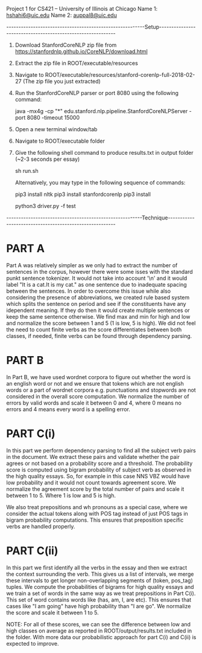 Project 1 for CS421 – University of Illinois at Chicago
Name 1: hshahi6@uic.edu
Name 2: auppal8@uic.edu

---------------------------------------------------------Setup------------------------------------------------------------

1) Download StanfordCoreNLP zip file from https://stanfordnlp.github.io/CoreNLP/download.html
2) Extract the zip file in ROOT/executable/resources
3) Navigate to ROOT/executable/resources/stanford-corenlp-full-2018-02-27 (The zip file you just extracted)
3) Run the StanfordCoreNLP parser or port 8080 using the following command:
   
   java -mx4g -cp "*" edu.stanford.nlp.pipeline.StanfordCoreNLPServer -port 8080 -timeout 15000
   
4) Open a new terminal window/tab
5) Navigate to ROOT/executable folder
6) Give the following shell command to produce results.txt in output folder (~2-3 seconds per essay)
   
   sh run.sh
   
   Alternatively, you may type in the following sequence of commands:
   
    pip3 install nltk
    pip3 install stanfordcorenlp
    pip3 install 

    python3 driver.py -f test


--------------------------------------------------------Technique--------------------------------------------------------

PART A
======
Part A was relatively simpler as we only had to extract the number of sentences in the corpus, however there were some isses with the standard punkt sentence tokenizer. It would not take into account '\n' and it would label "It is a cat.It is my cat." as one sentence due to inadequate spacing between the sentences. In order to overcome this issue while also considering the presence of abbreviations, we created rule based system which splits the sentence on period and see if the constituents have any idependent meaning. If they do then it would create multiple sentences or keep the same sentence otherwise. We find max and min for high and low and normalize the score between 1 and 5 (1 is low, 5 is high). We did not feel the need to count finite verbs as the score differentiates between both classes, if needed, finite verbs can be found through dependency parsing.


PART B
======
In Part B, we have used wordnet corpora to figure out whether the word is an english word or not and we ensure that tokens which are not english words or a part of wordnet corpora e.g. punctuations and stopwords are not considered in the overall score computation. We normalize the number of errors by valid words and scale it between 0 and 4, where 0 means no errors and 4 means every word is a spelling error.


PART C(i)
=========
In this part we perform dependency parsing to find all the subject verb pairs in the document. We extract these pairs and validate whether the pair agrees or not based on a probability score and a threshold. The probability score is computed using bigram probability of subject verb as observed in the high quality essays. So, for example in this case NNS VBZ would have low probability and it would not count towards agreement score. We normalize the agreement score by the total number of pairs and scale it between 1 to 5. Where 1 is low and 5 is high.

We also treat prepositions and wh pronouns as a special case, where we consider the actual tokens along with POS tag instead of just POS tags in bigram probability computations. This ensures that preposition specific verbs are handled properly. 


PART C(ii)
==========
In this part we first identify all the verbs in the essay and then we extract the context surrounding the verb. This gives us a list of intervals, we merge these intervals to get longer non-overlapping segments of (token, pos_tag) tuples. We compute the probabilities of bigrams for high quality essays and we train a set of words in the same way as we treat prepositions in Part C(i). This set of word contains words like (has, am, I, are etc). This ensures that cases like "I am going" have high probability than "I are go". We normalize the score and scale it between 1 to 5.


NOTE: For all of these scores, we can see the difference between low and high classes on average as reported in ROOT/output/results.txt included in the folder. With more data our probabilistic approach for part C(i) and C(ii) is expected to improve.


